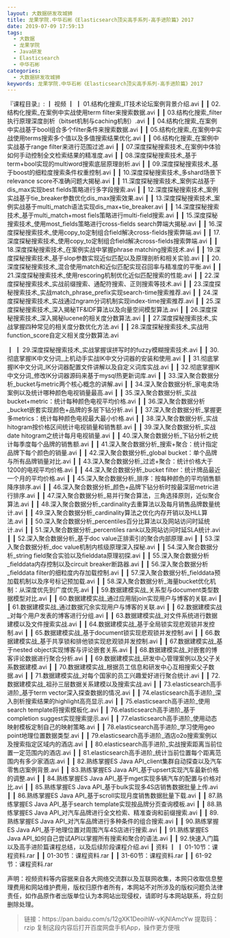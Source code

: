 ```yaml
---
layout: 大数据研发攻城狮
title: 龙果学院.中华石彬《Elasticsearch顶尖高手系列-高手进阶篇》2017
date: 2019-07-09 17:59:13
tags:
  - 大数据
  - 龙果学院
  - Java研发
  - Elasticsearch
  - 中华石彬
categories:
  - 大数据研发攻城狮
keywords: 龙果学院.中华石彬《Elasticsearch顶尖高手系列-高手进阶篇》2017
---
```

『课程目录』: 
┃  视频
┃  ┃  01.结构化搜索_IT技术论坛案例背景介绍.avi
┃  ┃  02.结构化搜索_在案例中实战使用term filter来搜索数据.avi
┃  ┃  03.结构化搜索_filter执行原理深度剖析（bitset机制与caching机制）.avi
┃  ┃  04.结构化搜索_在案例中实战基于bool组合多个filter条件来搜索数据.avi
┃  ┃  05.结构化搜索_在案例中实战使用terms搜索多个值以及多值搜索结果优化.avi
┃  ┃  06.结构化搜索_在案例中实战基于range filter来进行范围过滤.avi
┃  ┃  07.深度探秘搜索技术_在案例中体验如何手动控制全文检索结果的精准度.avi
┃  ┃  08.深度探秘搜索技术_基于term+bool实现的multiword搜索底层原理剖析.avi
┃  ┃  09.深度探秘搜索技术_基于boost的细粒度搜索条件权重控制.avi
┃  ┃  10.深度探秘搜索技术_多shard场景下relevance score不准确问题大揭秘.avi
┃  ┃  11.深度探秘搜索技术_案例实战基于dis_max实现best fields策略进行多字段搜索.avi
┃  ┃  12.深度探秘搜索技术_案例实战基于tie_breaker参数优化dis_max搜索效果.avi
┃  ┃  13.深度探秘搜索技术_案例实战基于multi_match语法实现dis_max+tie_breaker.avi
┃  ┃  14.深度探秘搜索技术_基于multi_match+most fiels策略进行multi-field搜索.avi
┃  ┃  15.深度探秘搜索技术_使用most_fields策略进行cross-fields search弊端大揭秘.avi
┃  ┃  16.深度探秘搜索技术_使用copy_to定制组合field解决cross-fields搜索弊端.avi
┃  ┃  17.深度探秘搜索技术_使用copy_to定制组合field解决cross-fields搜索弊端.avi
┃  ┃  18.深度探秘搜索技术_在案例实战中掌握phrase matching搜索技术.avi
┃  ┃  19.深度探秘搜索技术_基于slop参数实现近似匹配以及原理剖析和相关实验.avi
┃  ┃  20.深度探秘搜索技术_混合使用match和近似匹配实现召回率与精准度的平衡.avi
┃  ┃  21.深度探秘搜索技术_使用rescoring机制优化近似匹配搜索的性能.avi
┃  ┃  22.深度探秘搜索技术_实战前缀搜索、通配符搜索、正则搜索等技术.avi
┃  ┃  23.深度探秘搜索技术_实战match_phrase_prefix实现search-time搜索推荐.avi
┃  ┃  24.深度探秘搜索技术_实战通过ngram分词机制实现index-time搜索推荐.avi
┃  ┃  25.深度探秘搜索技术_深入揭秘TF&IDF算法以及向量空间模型算法.avi
┃  ┃  26.深度探秘搜索技术_深入揭秘lucene的相关度分数算法.avi
┃  ┃  27.深度探秘搜索技术_实战掌握四种常见的相关度分数优化方法.avi
┃  ┃  28.深度探秘搜索技术_实战用function_score自定义相关度分数算法.avi
<!-- more -->  
┃  ┃  29.深度探秘搜索技术_实战掌握误拼写时的fuzzy模糊搜索技术.avi
┃  ┃  30.彻底掌握IK中文分词_上机动手实战IK中文分词器的安装和使用.avi
┃  ┃  31.彻底掌握IK中文分词_IK分词器配置文件讲解以及自定义词库实战.avi
┃  ┃  32.彻底掌握IK中文分词_修改IK分词器源码来基于mysql热更新词库.avi
┃  ┃  33.深入聚合数据分析_bucket与metric两个核心概念的讲解.avi
┃  ┃  34.深入聚合数据分析_家电卖场案例以及统计哪种颜色电视销量最高.avi
┃  ┃  35.深入聚合数据分析_实战bucket+metric：统计每种颜色电视平均价格.avi
┃  ┃  36.深入聚合数据分析_bucket嵌套实现颜色+品牌的多层下钻分析.avi
┃  ┃  37.深入聚合数据分析_掌握更多metrics：统计每种颜色电视最大最小价格.avi
┃  ┃  38.深入聚合数据分析_实战hitogram按价格区间统计电视销量和销售额.avi
┃  ┃  39.深入聚合数据分析_实战date hitogram之统计每月电视销量.avi
┃  ┃  40.深入聚合数据分析_下钻分析之统计每季度每个品牌的销售额.avi
┃  ┃  41.深入聚合数据分析_搜索+聚合：统计指定品牌下每个颜色的销量.avi
┃  ┃  42.深入聚合数据分析_global bucket：单个品牌与所有品牌销量对比.avi
┃  ┃  43.深入聚合数据分析_过滤+聚合：统计价格大于1200的电视平均价格.avi
┃  ┃  44.深入聚合数据分析_bucket filter：统计牌品最近一个月的平均价格.avi
┃  ┃  45.深入聚合数据分析_排序：按每种颜色的平均销售额降序排序.avi
┃  ┃  46.深入聚合数据分析_颜色+品牌下钻分析时按最深层metric进行排序.avi
┃  ┃  47.深入聚合数据分析_易并行聚合算法，三角选择原则，近似聚合算法.avi
┃  ┃  48.深入聚合数据分析_cardinality去重算法以及每月销售品牌数量统计.avi
┃  ┃  49.深入聚合数据分析_cardinality算法之优化内存开销以及HLL算法.avi
┃  ┃  50.深入聚合数据分析_percentiles百分比算法以及网站访问时延统计.avi
┃  ┃  51.深入聚合数据分析_percentiles rank以及网站访问时延SLA统计.avi
┃  ┃  52.深入聚合数据分析_基于doc value正排索引的聚合内部原理.avi
┃  ┃  53.深入聚合数据分析_doc value机制内核级原理深入探秘.avi
┃  ┃  54.深入聚合数据分析_string field聚合实验以及fielddata原理初探.avi
┃  ┃  55.深入聚合数据分析_fielddata内存控制以及circuit breaker断路器.avi
┃  ┃  56.深入聚合数据分析_fielddata filter的细粒度内存加载控制.avi
┃  ┃  57.深入聚合数据分析_fielddata预加载机制以及序号标记预加载.avi
┃  ┃  58.深入聚合数据分析_海量bucket优化机制：从深度优先到广度优先.avi
┃  ┃  59.数据建模实战_关系型与document类型数据模型对比.avi
┃  ┃  60.数据建模实战_通过应用层join实现用户与博客的关联.avi
┃  ┃  61.数据建模实战_通过数据冗余实现用户与博客的关联.avi
┃  ┃  62.数据建模实战_对每个用户发表的博客进行分组.avi
┃  ┃  63.数据建模实战_对文件系统进行数据建模以及文件搜索实战.avi
┃  ┃  64.数据建模实战_基于全局锁实现悲观锁并发控制.avi
┃  ┃  65.数据建模实战_基于document锁实现悲观锁并发控制.avi
┃  ┃  66.数据建模实战_基于共享锁和排他锁实现悲观锁并发控制.avi
┃  ┃  67.数据建模实战_基于nested object实现博客与评论嵌套关系.avi
┃  ┃  68.数据建模实战_对嵌套的博客评论数据进行聚合分析.avi
┃  ┃  69.数据建模实战_研发中心管理案例以及父子关系数据建模.avi
┃  ┃  70.数据建模实战_根据员工信息和研发中心互相搜索父子数据.avi
┃  ┃  71.数据建模实战_对每个国家的员工兴趣爱好进行聚合统计.avi
┃  ┃  72.数据建模实战_祖孙三层数据关系建模以及搜索实战.avi
┃  ┃  73.elasticsearch高手进阶_基于term vector深入探查数据的情况.avi
┃  ┃  74.elasticsearch高手进阶_深入剖析搜索结果的highlight高亮显示.avi
┃  ┃  75.elasticsearch高手进阶_使用search template将搜索模板化.avi
┃  ┃  76.elasticsearch高手进阶_基于completion suggest实现搜索提示.avi
┃  ┃  77.elasticsearch高手进阶_使用动态映射模板定制自己的映射策略.avi
┃  ┃  78.elasticsearch高手进阶_学习使用geo point地理位置数据类型.avi
┃  ┃  79.elasticsearch高手进阶_酒店o2o搜索案例以及搜索指定区域内的酒店.avi
┃  ┃  80.elasticsearch高手进阶_实战搜索距离当前位置一定范围内的酒店.avi
┃  ┃  81.elasticsearch高手进阶_统计当前位置每个距离范围内有多少家酒店.avi
┃  ┃  82.熟练掌握ES Java API_client集群自动探查以及汽车零售店案例背景.avi
┃  ┃  83.熟练掌握ES Java API_基于upsert实现汽车最新价格的调整.avi
┃  ┃  84.熟练掌握ES Java API_基于mget实现多辆汽车的配置与价格对比.avi
┃  ┃  85.熟练掌握ES Java API_基于bulk实现多4S店销售数据批量上传.avi
┃  ┃  86.熟练掌握ES Java API_基于scroll实现月度销售数据批量下载.avi
┃  ┃  87.熟练掌握ES Java API_基于search template实现按品牌分页查询模板.avi
┃  ┃  88.熟练掌握ES Java API_对汽车品牌进行全文检索、精准查询和前缀搜索.avi
┃  ┃  89.熟练掌握ES Java API_对汽车品牌进行多种条件的组合搜索.avi
┃  ┃  90.熟练掌握ES Java API_基于地理位置对周围汽车4S店进行搜索.avi
┃  ┃  91.熟练掌握ES Java API_如何自己尝试API以掌握所有搜索和聚合的语法.avi
┃  ┃  92.快速入门篇以及高手进阶篇课程总结，以及后续阶段课程介绍.avi
┃  资料
┃  ┃  01-10节：课程资料.rar
┃  ┃  01-30节：课程资料.rar
┃  ┃  31-60节：课程资料.rar
┃  ┃  61-92节：课程资料.rar

<div class="post-copyright">
    <div class="post-copyright__author">
      <span class="post-copyright-meta">声明：视频资料等内容据来自各大网络交流群以及互联网收集，本网只收取信息整理费用和网站维护费用，版权归原作者所有，本网站不对所涉及的版权问题负法律责任，如作品原作者出版单位认为本网站出现侵权，请即时与本网站联系，将立刻删除处理。 </span>
    </div>
</div>

<blockquote class="blockquote-center">
链接：https://pan.baidu.com/s/12gXK1DeoihW-vKjNlAmcYw 
提取码：rzip 
复制这段内容后打开百度网盘手机App，操作更方便哦
</blockquote>


